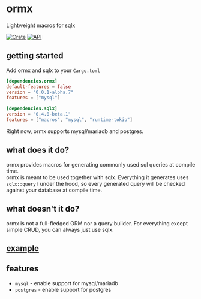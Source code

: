 # ormx
Lightweight macros for [sqlx](https://github.com/launchbadge/sqlx)    

[![Crate](https://img.shields.io/crates/v/ormx.svg)](https://crates.io/crates/ormx)
[![API](https://docs.rs/ormx/badge.svg)](https://docs.rs/ormx)
## getting started
Add ormx and sqlx to your `Cargo.toml`
```toml
[dependencies.ormx]
default-features = false
version = "0.0.1-alpha.7"
features = ["mysql"]

[dependencies.sqlx]
version = "0.4.0-beta.1"
features = ["macros", "mysql", "runtime-tokio"]
```
Right now, ormx supports mysql/mariadb and postgres.
## what does it do? 
ormx provides macros for generating commonly used sql queries at compile time.  
ormx is meant to be used together with sqlx. Everything it generates uses `sqlx::query!` under the hood, so every generated query will be checked against your database at compile time.  
## what doesn't it do?
ormx is not a full-fledged ORM nor a query builder. For everything except simple CRUD, you can always just use sqlx.  
## [example](https://github.com/NyxCode/ormx/tree/master/example/src/main.rs)
## features
- `mysql` -  enable support for mysql/mariadb  
- `postgres` - enable support for postgres  
